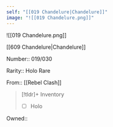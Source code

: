```yaml
---
self: "[[019 Chandelure|Chandelure]]"
image: "![[019 Chandelure.png]]"
---
```


![[019 Chandelure.png]]

[[609 Chandelure|Chandelure]]

Number:: 019/030

Rarity:: Holo Rare

From:: [[Rebel Clash]]

> [!tldr]+ Inventory
> - [ ] Holo

Owned:: 

